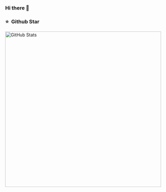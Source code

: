 ### Hi there 👋
<!--
**Abingeus/Abingeus** is a ✨ _special_ ✨ repository because its `README.md` (this file) appears on your GitHub profile.

Here are some ideas to get you started:

- 🔭 I’m currently working on ...
- 🌱 I’m currently learning ...
- 👯 I’m looking to collaborate on ...
- 🤔 I’m looking for help with ...
- 💬 Ask me about ...
- 📫 How to reach me: ...
- 😄 Pronouns: ...
- ⚡ Fun fact: ...
-->

### ⭐️ &nbsp;Github Star
<img width="500px"  alt="GitHub Stats" src="https://github-readme-stats.vercel.app/api?username=Abingeus&count_private=true&show_icons=true"/>

